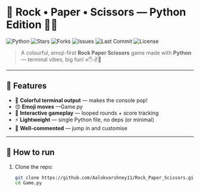 # 🎉 Rock • Paper • Scissors — Python Edition 🐍✨

![Python](https://img.shields.io/badge/Python-3.11-blue?logo=python&style=for-the-badge) ![Stars](https://img.shields.io/githubAalokvarshney11/Game.py=for-the-badge) ![Forks](https://img.shields.io/github/forks/Aalokvarshney11/Game.py=for-the-badge) ![Issues](https://img.shields.io/github/issues/Aalokvarshney11/Game.py=for-the-badge) ![Last Commit](https://img.shields.io/github/last-commit/Aalokvarshney11/Game.py=for-the-badge) ![License](https://img.shields.io/github/license/Aalokvarshney11/Game.py=for-the-badge)

> A colourful, emoji-first **Rock Paper Scissors** game made with **Python** — terminal vibes, big fun! ✊🖐️✌️🎨

---

## 🌟 Features
- 🌈 **Colorful terminal output** — makes the console pop!  
- 😍 **Emoji moves** —Game.py
- 🔁 **Interactive gameplay** — looped rounds + score tracking  
- ⚡ **Lightweight** — single Python file, no deps (or minimal)  
- 🧩 **Well-commented** — jump in and customise

---

## 🚀 How to run
1. Clone the repo:
   ```bash
   git clone https://github.com/Aalokvarshney11/Rock_Paper_Scissors.git
   cd Game.py

